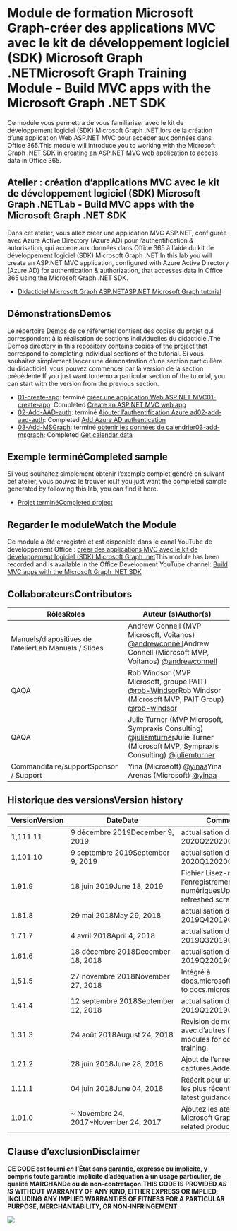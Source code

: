 # <a name="microsoft-graph-training-module---build-mvc-apps-with-the-microsoft-graph-net-sdk"></a><span data-ttu-id="9d859-101">Module de formation Microsoft Graph-créer des applications MVC avec le kit de développement logiciel (SDK) Microsoft Graph .NET</span><span class="sxs-lookup"><span data-stu-id="9d859-101">Microsoft Graph Training Module - Build MVC apps with the Microsoft Graph .NET SDK</span></span>

<span data-ttu-id="9d859-102">Ce module vous permettra de vous familiariser avec le kit de développement logiciel (SDK) Microsoft Graph .NET lors de la création d’une application Web ASP.NET MVC pour accéder aux données dans Office 365.</span><span class="sxs-lookup"><span data-stu-id="9d859-102">This module will introduce you to working with the Microsoft Graph .NET SDK in creating an ASP.NET MVC web application to access data in Office 365.</span></span>

## <a name="lab---build-mvc-apps-with-the-microsoft-graph-net-sdk"></a><span data-ttu-id="9d859-103">Atelier : création d’applications MVC avec le kit de développement logiciel (SDK) Microsoft Graph .NET</span><span class="sxs-lookup"><span data-stu-id="9d859-103">Lab - Build MVC apps with the Microsoft Graph .NET SDK</span></span>

<span data-ttu-id="9d859-104">Dans cet atelier, vous allez créer une application MVC ASP.NET, configurée avec Azure Active Directory (Azure AD) pour l’authentification & autorisation, qui accède aux données dans Office 365 à l’aide du kit de développement logiciel (SDK) Microsoft Graph .NET.</span><span class="sxs-lookup"><span data-stu-id="9d859-104">In this lab you will create an ASP.NET MVC application, configured with Azure Active Directory (Azure AD) for authentication & authorization, that accesses data in Office 365 using the Microsoft Graph .NET SDK.</span></span>

- [<span data-ttu-id="9d859-105">Didacticiel Microsoft Graph ASP.NET</span><span class="sxs-lookup"><span data-stu-id="9d859-105">ASP.NET Microsoft Graph tutorial</span></span>](https://docs.microsoft.com/graph/training/aspnet-tutorial)

## <a name="demos"></a><span data-ttu-id="9d859-106">Démonstrations</span><span class="sxs-lookup"><span data-stu-id="9d859-106">Demos</span></span>

<span data-ttu-id="9d859-107">Le répertoire [Demos](./Demos) de ce référentiel contient des copies du projet qui correspondent à la réalisation de sections individuelles du didacticiel.</span><span class="sxs-lookup"><span data-stu-id="9d859-107">The [Demos](./Demos) directory in this repository contains copies of the project that correspond to completing individual sections of the tutorial.</span></span> <span data-ttu-id="9d859-108">Si vous souhaitez simplement lancer une démonstration d’une section particulière du didacticiel, vous pouvez commencer par la version de la section précédente.</span><span class="sxs-lookup"><span data-stu-id="9d859-108">If you just want to demo a particular section of the tutorial, you can start with the version from the previous section.</span></span>

- <span data-ttu-id="9d859-109">[01-create-app](Demos/01-create-app): terminé [créer une application Web ASP.NET MVC](https://docs.microsoft.com/graph/training/aspnet-tutorial?tutorial-step=1)</span><span class="sxs-lookup"><span data-stu-id="9d859-109">[01-create-app](Demos/01-create-app): Completed [Create an ASP.NET MVC web app](https://docs.microsoft.com/graph/training/aspnet-tutorial?tutorial-step=1)</span></span>
- <span data-ttu-id="9d859-110">[02-Add-AAD-auth](Demos/02-add-aad-auth): terminé [Ajouter l’authentification Azure ad](https://docs.microsoft.com/graph/training/aspnet-tutorial?tutorial-step=3)</span><span class="sxs-lookup"><span data-stu-id="9d859-110">[02-add-aad-auth](Demos/02-add-aad-auth): Completed [Add Azure AD authentication](https://docs.microsoft.com/graph/training/aspnet-tutorial?tutorial-step=3)</span></span>
- <span data-ttu-id="9d859-111">[03-Add-MSGraph](Demos/03-add-msgraph): terminé [obtenir les données de calendrier](https://docs.microsoft.com/graph/training/aspnet-tutorial?tutorial-step=4)</span><span class="sxs-lookup"><span data-stu-id="9d859-111">[03-add-msgraph](Demos/03-add-msgraph): Completed [Get calendar data](https://docs.microsoft.com/graph/training/aspnet-tutorial?tutorial-step=4)</span></span>

## <a name="completed-sample"></a><span data-ttu-id="9d859-112">Exemple terminé</span><span class="sxs-lookup"><span data-stu-id="9d859-112">Completed sample</span></span>

<span data-ttu-id="9d859-113">Si vous souhaitez simplement obtenir l’exemple complet généré en suivant cet atelier, vous pouvez le trouver ici.</span><span class="sxs-lookup"><span data-stu-id="9d859-113">If you just want the completed sample generated by following this lab, you can find it here.</span></span>

- [<span data-ttu-id="9d859-114">Projet terminé</span><span class="sxs-lookup"><span data-stu-id="9d859-114">Completed project</span></span>](Demos/03-add-msgraph)

## <a name="watch-the-module"></a><span data-ttu-id="9d859-115">Regarder le module</span><span class="sxs-lookup"><span data-stu-id="9d859-115">Watch the Module</span></span>

<span data-ttu-id="9d859-116">Ce module a été enregistré et est disponible dans le canal YouTube de développement Office : [créer des applications MVC avec le kit de développement logiciel (SDK) Microsoft Graph .net](https://youtu.be/a2teHZ5WuNc)</span><span class="sxs-lookup"><span data-stu-id="9d859-116">This module has been recorded and is available in the Office Development YouTube channel: [Build MVC apps with the Microsoft Graph .NET SDK](https://youtu.be/a2teHZ5WuNc)</span></span>

## <a name="contributors"></a><span data-ttu-id="9d859-117">Collaborateurs</span><span class="sxs-lookup"><span data-stu-id="9d859-117">Contributors</span></span>

| <span data-ttu-id="9d859-118">Rôles</span><span class="sxs-lookup"><span data-stu-id="9d859-118">Roles</span></span>                | <span data-ttu-id="9d859-119">Auteur (s)</span><span class="sxs-lookup"><span data-stu-id="9d859-119">Author(s)</span></span>                                                                                     |
| -------------------- | --------------------------------------------------------------------------------------------- |
| <span data-ttu-id="9d859-120">Manuels/diapositives de l’atelier</span><span class="sxs-lookup"><span data-stu-id="9d859-120">Lab Manuals / Slides</span></span> | <span data-ttu-id="9d859-121">Andrew Connell (MVP Microsoft, Voitanos) [@andrewconnell](//github.com/andrewconnell)</span><span class="sxs-lookup"><span data-stu-id="9d859-121">Andrew Connell (Microsoft MVP, Voitanos) [@andrewconnell](//github.com/andrewconnell)</span></span>         |
| <span data-ttu-id="9d859-122">QA</span><span class="sxs-lookup"><span data-stu-id="9d859-122">QA</span></span>                   | <span data-ttu-id="9d859-123">Rob Windsor (MVP Microsoft, groupe PAIT) [@rob-Windsor](//github.com/rob-windsor)</span><span class="sxs-lookup"><span data-stu-id="9d859-123">Rob Windsor (Microsoft MVP, PAIT Group) [@rob-windsor](//github.com/rob-windsor)</span></span>              |
| <span data-ttu-id="9d859-124">QA</span><span class="sxs-lookup"><span data-stu-id="9d859-124">QA</span></span>                   | <span data-ttu-id="9d859-125">Julie Turner (MVP Microsoft, Sympraxis Consulting) [@juliemturner](//github.com/juliemturner)</span><span class="sxs-lookup"><span data-stu-id="9d859-125">Julie Turner (Microsoft MVP, Sympraxis Consulting) [@juliemturner](//github.com/juliemturner)</span></span> |
| <span data-ttu-id="9d859-126">Commanditaire/support</span><span class="sxs-lookup"><span data-stu-id="9d859-126">Sponsor / Support</span></span>    | <span data-ttu-id="9d859-127">Yina (Microsoft) [@yinaa](//github.com/yinaa)</span><span class="sxs-lookup"><span data-stu-id="9d859-127">Yina Arenas (Microsoft) [@yinaa](//github.com/yinaa)</span></span>                                          |

## <a name="version-history"></a><span data-ttu-id="9d859-128">Historique des versions</span><span class="sxs-lookup"><span data-stu-id="9d859-128">Version history</span></span>

| <span data-ttu-id="9d859-129">Version</span><span class="sxs-lookup"><span data-stu-id="9d859-129">Version</span></span> |        <span data-ttu-id="9d859-130">Date</span><span class="sxs-lookup"><span data-stu-id="9d859-130">Date</span></span>        |                       <span data-ttu-id="9d859-131">Comments</span><span class="sxs-lookup"><span data-stu-id="9d859-131">Comments</span></span>                       |
| ------- | ------------------ | ---------------------------------------------------- |
| <span data-ttu-id="9d859-132">1,11</span><span class="sxs-lookup"><span data-stu-id="9d859-132">1.11</span></span>    | <span data-ttu-id="9d859-133">9 décembre 2019</span><span class="sxs-lookup"><span data-stu-id="9d859-133">December 9, 2019</span></span>   | <span data-ttu-id="9d859-134">actualisation du contenu 2020Q2</span><span class="sxs-lookup"><span data-stu-id="9d859-134">2020Q2 content refresh</span></span>                               |
| <span data-ttu-id="9d859-135">1,10</span><span class="sxs-lookup"><span data-stu-id="9d859-135">1.10</span></span>    | <span data-ttu-id="9d859-136">9 septembre 2019</span><span class="sxs-lookup"><span data-stu-id="9d859-136">September 9, 2019</span></span>  | <span data-ttu-id="9d859-137">actualisation du contenu 2020Q1</span><span class="sxs-lookup"><span data-stu-id="9d859-137">2020Q1 content refresh</span></span>                               |
| <span data-ttu-id="9d859-138">1.9</span><span class="sxs-lookup"><span data-stu-id="9d859-138">1.9</span></span>     | <span data-ttu-id="9d859-139">18 juin 2019</span><span class="sxs-lookup"><span data-stu-id="9d859-139">June 18, 2019</span></span>      | <span data-ttu-id="9d859-140">Fichier Lisez-moi mis à jour pour l’enregistrement de captures numériques</span><span class="sxs-lookup"><span data-stu-id="9d859-140">Updated readme to refreshed screencast recording</span></span>     |
| <span data-ttu-id="9d859-141">1.8</span><span class="sxs-lookup"><span data-stu-id="9d859-141">1.8</span></span>     | <span data-ttu-id="9d859-142">29 mai 2018</span><span class="sxs-lookup"><span data-stu-id="9d859-142">May 29, 2018</span></span>       | <span data-ttu-id="9d859-143">actualisation du contenu 2019Q4</span><span class="sxs-lookup"><span data-stu-id="9d859-143">2019Q4 content refresh</span></span>                               |
| <span data-ttu-id="9d859-144">1.7</span><span class="sxs-lookup"><span data-stu-id="9d859-144">1.7</span></span>     | <span data-ttu-id="9d859-145">4 avril 2018</span><span class="sxs-lookup"><span data-stu-id="9d859-145">April 4, 2018</span></span>      | <span data-ttu-id="9d859-146">actualisation du contenu 2019Q3</span><span class="sxs-lookup"><span data-stu-id="9d859-146">2019Q3 content refresh</span></span>                               |
| <span data-ttu-id="9d859-147">1.6</span><span class="sxs-lookup"><span data-stu-id="9d859-147">1.6</span></span>     | <span data-ttu-id="9d859-148">18 décembre 2018</span><span class="sxs-lookup"><span data-stu-id="9d859-148">December 18, 2018</span></span>  | <span data-ttu-id="9d859-149">actualisation du contenu 2019Q2</span><span class="sxs-lookup"><span data-stu-id="9d859-149">2019Q2 content refresh</span></span>                               |
| <span data-ttu-id="9d859-150">1,5</span><span class="sxs-lookup"><span data-stu-id="9d859-150">1.5</span></span>     | <span data-ttu-id="9d859-151">27 novembre 2018</span><span class="sxs-lookup"><span data-stu-id="9d859-151">November 27, 2018</span></span>  | <span data-ttu-id="9d859-152">Intégré à docs.microsoft.com/graph</span><span class="sxs-lookup"><span data-stu-id="9d859-152">Onboarded to docs.microsoft.com/graph</span></span>                |
| <span data-ttu-id="9d859-153">1.4</span><span class="sxs-lookup"><span data-stu-id="9d859-153">1.4</span></span>     | <span data-ttu-id="9d859-154">12 septembre 2018</span><span class="sxs-lookup"><span data-stu-id="9d859-154">September 12, 2018</span></span> | <span data-ttu-id="9d859-155">actualisation du contenu 2019Q1</span><span class="sxs-lookup"><span data-stu-id="9d859-155">2019Q1 content refresh</span></span>                               |
| <span data-ttu-id="9d859-156">1.3</span><span class="sxs-lookup"><span data-stu-id="9d859-156">1.3</span></span>     | <span data-ttu-id="9d859-157">24 août 2018</span><span class="sxs-lookup"><span data-stu-id="9d859-157">August 24, 2018</span></span>    | <span data-ttu-id="9d859-158">Révision de modules de cohérence avec d’autres formations.</span><span class="sxs-lookup"><span data-stu-id="9d859-158">Revised modules for consistency with other training.</span></span> |
| <span data-ttu-id="9d859-159">1.2</span><span class="sxs-lookup"><span data-stu-id="9d859-159">1.2</span></span>     | <span data-ttu-id="9d859-160">28 juin 2018</span><span class="sxs-lookup"><span data-stu-id="9d859-160">June 28, 2018</span></span>      | <span data-ttu-id="9d859-161">Ajout de l’enregistrement de captures.</span><span class="sxs-lookup"><span data-stu-id="9d859-161">Added screencast.</span></span>                                    |
| <span data-ttu-id="9d859-162">1.1</span><span class="sxs-lookup"><span data-stu-id="9d859-162">1.1</span></span>     | <span data-ttu-id="9d859-163">04 juin 2018</span><span class="sxs-lookup"><span data-stu-id="9d859-163">June 04, 2018</span></span>      | <span data-ttu-id="9d859-164">Réécrit pour utiliser les instructions les plus récentes.</span><span class="sxs-lookup"><span data-stu-id="9d859-164">Rewritten to use latest guidance.</span></span>                    |
| <span data-ttu-id="9d859-165">1.0</span><span class="sxs-lookup"><span data-stu-id="9d859-165">1.0</span></span>     | <span data-ttu-id="9d859-166">~ Novembre 24, 2017</span><span class="sxs-lookup"><span data-stu-id="9d859-166">~November 24, 2017</span></span> | <span data-ttu-id="9d859-167">Ajoutez les ateliers produits liés à Microsoft Graph.</span><span class="sxs-lookup"><span data-stu-id="9d859-167">Add Microsoft Graph related product breakouts.</span></span>       |

## <a name="disclaimer"></a><span data-ttu-id="9d859-168">Clause d’exclusion</span><span class="sxs-lookup"><span data-stu-id="9d859-168">Disclaimer</span></span>

<span data-ttu-id="9d859-169">**CE CODE est fourni _en_ l’État sans garantie, expresse ou implicite, y compris toute garantie implicite d’adéquation à un usage particulier, de qualité MARCHANDe ou de non-contrefaçon.**</span><span class="sxs-lookup"><span data-stu-id="9d859-169">**THIS CODE IS PROVIDED _AS IS_ WITHOUT WARRANTY OF ANY KIND, EITHER EXPRESS OR IMPLIED, INCLUDING ANY IMPLIED WARRANTIES OF FITNESS FOR A PARTICULAR PURPOSE, MERCHANTABILITY, OR NON-INFRINGEMENT.**</span></span>

<img src="https://telemetry.sharepointpnp.com/msgraph-training-aspnetmvcapp" />
